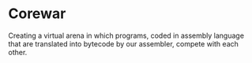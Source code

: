 # Corewar
Creating a virtual arena in which programs, coded in assembly language that are translated into bytecode by our assembler, compete with each other.
